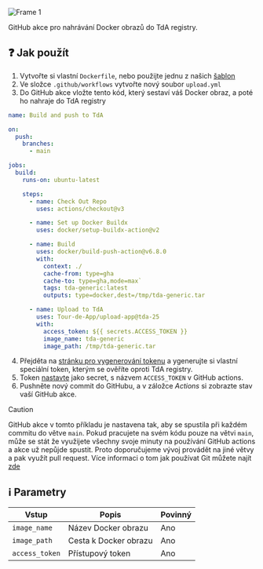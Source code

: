 ![Frame 1](https://github.com/user-attachments/assets/4b8145b6-db05-415b-9d1c-511b88dfff83)

GitHub akce pro nahrávání Docker obrazů do TdA registry.

## ❓ Jak použít

1. Vytvořte si vlastní `Dockerfile`, nebo použijte jednu z našich [šablon](https://github.com/sablony)
2. Ve složce `.github/workflows` vytvořte nový soubor `upload.yml`
3. Do GitHub akce vložte tento kód, který sestaví váš Docker obraz, a poté ho nahraje do TdA registry
```yml
name: Build and push to TdA

on:
  push:
    branches:
      - main

jobs:
  build:
    runs-on: ubuntu-latest

    steps:
      - name: Check Out Repo
        uses: actions/checkout@v3

      - name: Set up Docker Buildx
        uses: docker/setup-buildx-action@v2

      - name: Build
        uses: docker/build-push-action@v6.8.0
        with:
          context: ./
          cache-from: type=gha
          cache-to: type=gha,mode=max`
          tags: tda-generic:latest
          outputs: type=docker,dest=/tmp/tda-generic.tar

      - name: Upload to TdA
        uses: Tour-de-App/upload-app@tda-25
        with:
          access_token: ${{ secrets.ACCESS_TOKEN }}
          image_name: tda-generic
          image_path: /tmp/tda-generic.tar
```
4. Přejděta na [stránku pro vygenerování tokenu](https://odevzdavani.tourdeapp.cz/team-token) a ygenerujte si vlastní speciální token, kterým se ověříte oproti TdA registry.
5. Token [nastavte](https://docs.github.com/en/actions/security-for-github-actions/security-guides/using-secrets-in-github-actions#creating-secrets-for-a-repository) jako secret, s názvem `ACCESS_TOKEN` v GitHub actions.
6. Pushněte nový commit do GitHubu, a v záložce _Actions_ si zobrazte stav vaší GitHub akce.

> [!CAUTION]
> GitHub akce v tomto příkladu je nastavena tak, aby se spustila při každém commitu do větve `main`. Pokud pracujete na svém kódu pouze na větvi `main`, může se stát že využijete všechny svoje minuty na používání GitHub actions a akce už nepůjde spustit. Proto doporučujeme vývoj provádět na jiné větvy a pak využít pull request. Více informaci o tom jak používat Git můžete najít [zde](https://tourdeapp.cz/webinare/odevzdej-a-otestuj-git-github-a-testovaci-platforma)


## ℹ️ Parametry

| Vstup | Popis | Povinný |
|-------|-------|---------|
| `image_name` | Název Docker obrazu | Ano | 
| `image_path` | Cesta k Docker obrazu | Ano | 
| `access_token` | Přístupový token | Ano | 
